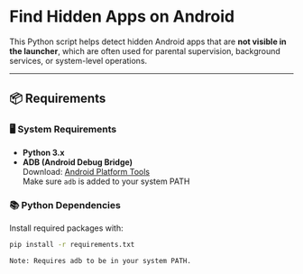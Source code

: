 # Find Hidden Apps on Android

This Python script helps detect hidden Android apps that are **not visible in the launcher**, which are often used for parental supervision, background services, or system-level operations.

---

## 📦 Requirements

### 🖥️ System Requirements
- **Python 3.x**
- **ADB (Android Debug Bridge)**  
  Download: [Android Platform Tools](https://developer.android.com/studio/releases/platform-tools)  
  Make sure `adb` is added to your system PATH

### 📚 Python Dependencies
Install required packages with:

```bash
pip install -r requirements.txt

Note: Requires adb to be in your system PATH. 
